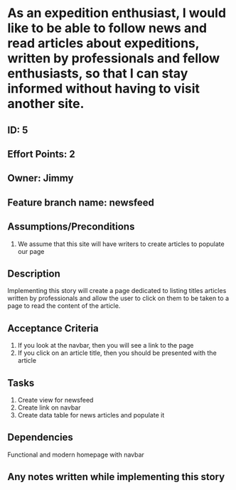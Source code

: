 # As an expedition enthusiast, I would like to be able to follow news and read articles about expeditions, written by professionals and fellow enthusiasts, so that I can stay informed without having to visit another site.

## ID: 5
## Effort Points: 2
## Owner: Jimmy
## Feature branch name: newsfeed

## Assumptions/Preconditions
1. We assume that this site will have writers to create articles to populate our page

## Description
Implementing this story will create a page dedicated to listing titles articles written by professionals and allow the user to click on them to be taken to a page to read the content of the article.

## Acceptance Criteria

1. If you look at the navbar, then you will see a link to the page
2. If you click on an article title, then you should be presented with the article

## Tasks
1. Create view for newsfeed
2. Create link on navbar
3. Create data table for news articles and populate it

## Dependencies
Functional and modern homepage with navbar

## Any notes written while implementing this story